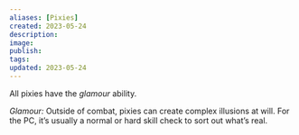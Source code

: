 ```yaml
---
aliases: [Pixies]
created: 2023-05-24
description: 
image: 
publish: 
tags: 
updated: 2023-05-24
---
```

All pixies have the *glamour* ability.

*Glamour:* Outside of combat, pixies can create complex illusions at will. For the PC, it’s usually a normal or hard skill check to sort out what’s real.